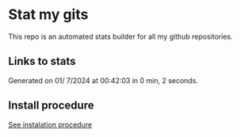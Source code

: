# Stat my gits

This repo is an automated stats builder for all my github repositories.

## Links to stats


Generated on 01/ 7/2024 at 00:42:03 in 0 min, 2 seconds.

## Install procedure

[See instalation procedure](./src/install.md)
